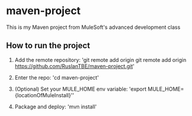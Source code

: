 # maven-project

This is my Maven project from MuleSoft's advanced development class

## How to run the project

1. Add the remote repository: 'git remote add origin git remote add origin https://github.com/RuslanTBE/maven-project.git'

1. Enter the repo: 'cd maven-project'

1. (Optional) Set your MULE_HOME env variable: 'export MULE_HOME={locationOfMuleInstall}''

1. Package and deploy: 'mvn install'